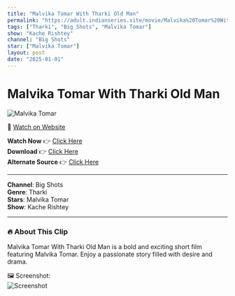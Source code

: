 ```yaml
---
title: "Malvika Tomar With Tharki Old Man"
permalink: "https://adult.indianseries.site/movie/Malvika%20Tomar%20With%20Tharki%20Old%20Man"
tags: ["Tharki", "Big Shots", "Malvika Tomar"]
show: "Kache Rishtey"
channel: "Big Shots"
star: ["Malvika Tomar"]
layout: post
date: "2025-01-01"
---
```


# Malvika Tomar With Tharki Old Man

![Malvika Tomar](https://shorts.desisins.com/wp-content/uploads/2024/08/Malvika-Tomar-With-Tharki-Old-Man-DesiSins.com_.jpg)

🔗 [Watch on Website](https://adult.indianseries.site/movie/Malvika%20Tomar%20With%20Tharki%20Old%20Man)

**Watch Now** 👉 [Click Here](https://adult.indianseries.site/movie/Malvika%20Tomar%20With%20Tharki%20Old%20Man)  
**Download** 👉 [Click Here](https://adult.indianseries.site/movie/Malvika%20Tomar%20With%20Tharki%20Old%20Man)  
**Alternate Source** 👉 [Click Here](https://adult.indianseries.site/movie/Malvika%20Tomar%20With%20Tharki%20Old%20Man)

---

**Channel**: Big Shots  
**Genre**: Tharki  
**Stars**: Malvika Tomar  
**Show**: Kache Rishtey

---

### 🔥 About This Clip

Malvika Tomar With Tharki Old Man is a bold and exciting short film featuring Malvika Tomar. Enjoy a passionate story filled with desire and drama.
 
🖼️ Screenshot:  
![Screenshot](https://shorts.desisins.com/wp-content/uploads/2024/08/Malvika-Tomar-With-Tharki-Old-Man-DesiSins.com_.jpg)
